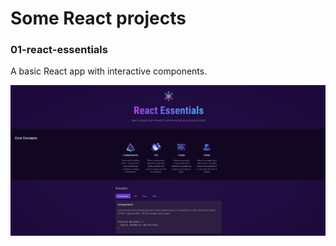 # Some React projects

### 01-react-essentials
A basic React app with interactive components.

![react essentials](./images/01-react-essentials.png)
